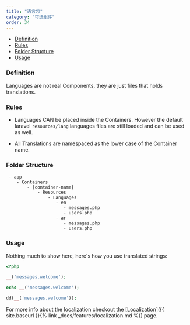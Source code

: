 ```yaml
---
title: "语言包"
category: "可选组件"
order: 34
---
```


- [Definition](#definition)
- [Rules](#rules)
- [Folder Structure](#folder-structure)
- [Usage](#usage)


<a name="definition"></a>

### Definition

Languages are not real Components, they are just files that holds translations.

<a name="rules"></a>

### Rules

- Languages CAN be placed inside the Containers. However the default laravel `resources/lang` languages files are still loaded and can be used as well.

- All Translations are namespaced as the lower case of the Container name.

<a name="folder-structure"></a>

### Folder Structure

```
 - app
    - Containers
        - {container-name}
            - Resources
                - Languages
                   - en
                      - messages.php
                      - users.php
                   - ar
                      - messages.php
                      - users.php
```


<a name="usage"></a>

### Usage

Nothing much to show here, here's how you use translated strings:


```php
<?php

__('messages.welcome');

echo __('messages.welcome');

dd(__('messages.welcome'));
```


For more info about the localization checkout the [Localization]({{ site.baseurl }}{% link _docs/features/localization.md %}) page.
